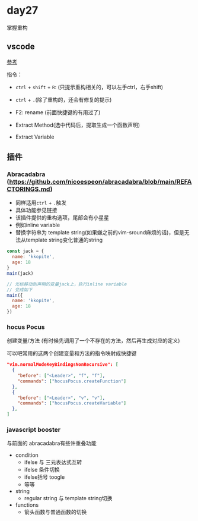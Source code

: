 # day27

掌握重构

## vscode

[参考](https://code.visualstudio.com/docs/editor/refactoring)

指令：

- `ctrl` + `shift` + `R`: (只提示重构相关的，可以左手ctrl，右手shift)
- `ctrl` + `.`(除了重构的，还会有修复的提示)

- F2: rename (前面快捷键的有用过了)
- Extract Method(选中代码后，提取生成一个函数声明)
- Extract Variable

## 插件

### Abracadabra (https://github.com/nicoespeon/abracadabra/blob/main/REFACTORINGS.md)

- 同样适用`ctrl` + `.`触发
- 具体功能参见链接
- 该插件提供的重构选项，尾部会有小星星
- 例如inline variable
- 替换字符串为 template string(如果嫌之前的vim-sround麻烦的话)，但是无法从template string变化普通的string

```javascript
const jack = {
  name: 'kkopite',
  age: 18
}
main(jack)

// 光标移动到声明的变量jack上，执行inline variable
// 变成如下
main({
  name: 'kkopite',
  age: 18
})
```

### hocus Pocus
  
创建变量/方法 (有时候先调用了一个不存在的方法，然后再生成对应的定义)

可以吧常用的这两个创建变量和方法的指令映射成快捷键

```json
"vim.normalModeKeyBindingsNonRecursive": [
  {
    "before": ["<Leader>", "f", "f"],
    "commands": ["hocusPocus.createFunction"]
  },
  {
    "before": ["<Leader>", "v", "v"],
    "commands": ["hocusPocus.createVariable"]
  },
]
```

### javascript booster

与前面的 abracadabra有些许重叠功能

- condition
  - ifelse 与 三元表达式互转
  - ifelse 条件切换
  - ifelse括号 toogle
  - 等等
- string
  - regular string 与 template string切换
- functions
  - 箭头函数与普通函数的切换